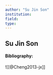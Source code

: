 ```yaml
---
author: "Su Jin Son"
institution:
field:
type:
---
```


## Su Jin Son
#### Bibliography:

![[@Cheng2013-jx]]
